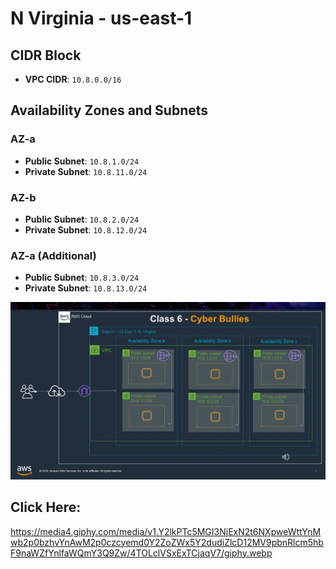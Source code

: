 # N Virginia - us-east-1

## CIDR Block
- **VPC CIDR**: `10.8.0.0/16`

## Availability Zones and Subnets

### AZ-a
- **Public Subnet**: `10.8.1.0/24`
- **Private Subnet**: `10.8.11.0/24`

### AZ-b
- **Public Subnet**: `10.8.2.0/24`
- **Private Subnet**: `10.8.12.0/24`

### AZ-a (Additional)
- **Public Subnet**: `10.8.3.0/24`
- **Private Subnet**: `10.8.13.0/24`

![alt text](AWS-VPC-Diagram.jpg)

## Click Here:
https://media4.giphy.com/media/v1.Y2lkPTc5MGI3NjExN2t6NXpweWttYnMwb2p0bzhvYnAwM2p0czcyemd0Y2ZoZWx5Y2dudiZlcD12MV9pbnRlcm5hbF9naWZfYnlfaWQmY3Q9Zw/4TOLclVSxExTCjaqV7/giphy.webp